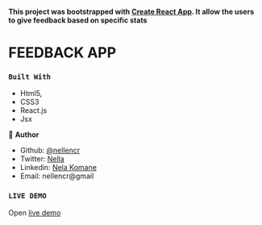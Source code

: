 **This project was bootstrapped with [Create React App](https://github.com/facebook/create-react-app). It allow the users to give feedback based on specific stats**

# FEEDBACK APP


### `Built With`

- Html5,
- CSS3
- React.js
- Jsx



👤 **Author**


- Github: [@nellencr](https://github.com/nellencr)
- Twitter: [Nella](https://twitter.com/Nella75794271)
- Linkedin: [Nela Komane](https://www.linkedin.com/in/nela-komane-8866b9192/)
- Email: nellencr@gmail

### `LIVE DEMO`
Open [live demo](https://loving-khorana-d795e6.netlify.app/)



